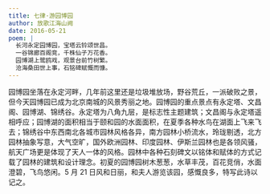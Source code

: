 ```yaml
---
title: 七律·游园博园
author: 放歌江海山阙
date: 2016-05-21
poem: |
  长河永定园博园，宝塔云铃颂世昌。
  一谷锦廊百阁竞，千株仙子万花香。
  园博湖上鹭鸥戏，观景台前竹树繁。
  沧海桑田世上事，石铭碑赋慨而慷。
---
```


园博园坐落在永定河畔，几年前这里还是垃圾堆放场，野谷荒丘，一派破败之景，但今天园博园已成为北京南城的风景秀丽之地。园博园的重点景点有永定塔、文昌阁、园博湖、锦绣谷。永定塔为八角九层，是标志性主题建筑；文昌阁与永定塔遥相呼应；园博湖的面积相当于颐和园的水面面积，在夏季各种水鸟在湖面上飞来飞去；锦绣谷中东西南北各城市园林风格各异，南方园林小桥流水，玲珑剔透，北方园林抽象写意，大气空旷，国外欧洲园林、印度园林、伊斯兰园林也是各领风骚，航天广场更是体现了天人一体的风格。园林中各种石刻碑文以铭体和赋体的方式记载了园林的建筑和设计理念。初夏的园博园树木葱葱，水草丰茂，百花竞俏，水面澄碧，飞鸟悠闲。5 月 21 日风和日丽，和夫人游览该园，感慨良多，特写此诗以记之。
